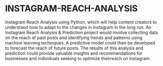 # INSTAGRAM-REACH-ANALYSIS

Instagram Reach Analysis using Python, which will help content creators to understand how to adapt to the changes in Instagram in the long run.
An Instagram Reach Analysis & Prediction project would involve collecting data on the reach of past posts and identifying trends and patterns using machine learning techniques. 
A predictive model could then be developed to forecast the reach of future posts. 
The results of this analysis and prediction could provide valuable insights and recommendations for businesses and individuals seeking to optimize theirreach on Instagram.
